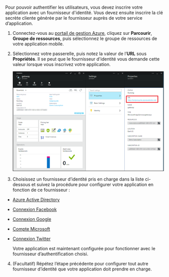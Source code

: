 

Pour pouvoir authentifier les utilisateurs, vous devez inscrire votre application avec un fournisseur d'identité. Vous devez ensuite inscrire la clé secrète cliente générée par le fournisseur auprès de votre service d’application.

1. Connectez-vous au [portail de gestion Azure], cliquez sur **Parcourir**, **Groupe de ressources**, puis sélectionnez le groupe de ressources de votre application mobile.

2. Sélectionnez votre passerelle, puis notez la valeur de l’**URL** sous **Propriétés**. Il se peut que le fournisseur d'identité vous demande cette valeur lorsque vous inscrivez votre application.

   	![](./media/app-service-mobile-register-authentication/gateway-uri.png)

3. Choisissez un fournisseur d’identité pris en charge dans la liste ci-dessous et suivez la procédure pour configurer votre application en fonction de ce fournisseur :

 - <a href="/fr-fr/documentation/articles/app-service-mobile-how-to-configure-active-directory-authentication-preview/" target="_blank">Azure Active Directory</a>
 - <a href="/fr-fr/documentation/articles/app-service-mobile-how-to-configure-facebook-authentication-preview/" target="_blank">Connexion Facebook</a>
 - <a href="/fr-fr/documentation/articles/app-service-mobile-how-to-configure-google-authentication-preview/" target="_blank">Connexion Google</a>
 - <a href="/fr-fr/documentation/articles/app-service-mobile-how-to-configure-microsoft-authentication-preview/" target="_blank">Compte Microsoft</a>
 - <a href="/fr-fr/documentation/articles/app-service-mobile-how-to-configure-twitter-authentication-preview/" target="_blank">Connexion Twitter</a>

	Votre application est maintenant configurée pour fonctionner avec le fournisseur d’authentification choisi.

4. (Facultatif) Répétez l’étape précédente pour configurer tout autre fournisseur d’identité que votre application doit prendre en charge. 

<!-- URLs. -->
[portail de gestion Azure]: https://manage.windowsazure.com/

<!--HONumber=54-->